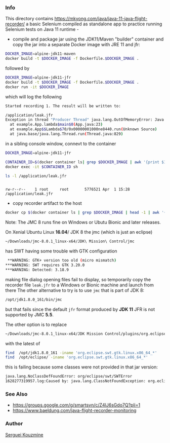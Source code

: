 ### Info

This directory contains 
https://mkyong.com/java/java-11-java-flight-recorder/
a basic Selenium compiled as standalone app to practice running Selenium tests on Java 11 runtime -
* compile and package jar using the JDK11/Maven "builder" container and copy the jar into a separate Docker image with JRE 11 and jfr:


```sh
DOCKER_IMAGE=alpine-jdk11-maven
docker build -t $DOCKER_IMAGE -f Dockerfile.$DOCKER_IMAGE .
```
followed by
```sh
DOCKER_IMAGE=alpine-jdk11-jfr
docker build -t $DOCKER_IMAGE -f Dockerfile.$DOCKER_IMAGE .
docker run -it $DOCKER_IMAGE
```
which will log the following
```sh
Started recording 1. The result will be written to:

/application/leak.jfr
Exception in thread "Producer Thread" java.lang.OutOfMemoryError: Java heap space
  at example.App.lambda$main$0(App.java:23)
  at example.App$$Lambda$70/0x00000001000ne8440.run(Unknown Source)
  at java.base/java.lang.Thread.run(Thread.java:829)
```

in a sibling console window, connevt to the container
```sh
DOCKER_IMAGE=alpine-jdk11-jfr

CONTAINER_ID=$(docker container ls| grep $DOCKER_IMAGE | awk '{print $1}')
docker exec -it $CONTAINER_ID sh
```
```sh
ls -l /application/leak.jfr
```
```text

rw-r--r--    1 root     root       5776521 Apr  1 15:28 /application/leak.jfr
```
* copy recorder artifact to the host
```sh
docker cp $(docker container ls | grep $DOCKER_IMAGE | head -1 | awk '{print #1}'):/application/leak.jfr .
```
Note:
The JMC 8 runs fine on Windows or Ubutu Bionic and later releases. 

On Xenial Ubuntu Linux __16.04__/ JDK 8 the jmc (which is just an eclipse) 
```sh
~/Downloads/jmc-8.0.1_linux-x64/JDK\ Mission\ Control/jmc 
```
has SWT having some trouble with GTK configuration 
 
```sh
 **WARNING: GTK+ version too old (micro mismatch)
***WARNING: SWT requires GTK 3.20.0
***WARNING: Detected: 3.18.9
```
making file dialog opening files fail to display, so temporarily copy the recorder file `leak.jfr` to a Windows or Bionic machine and launch from there
The other alternative to try is to use `jmc` that is part of JDK 8:
```sh
/opt/jdk1.8.0_161/bin/jmc
```
but that fails since the default `jfr` format produced by __JDK 11__ JFR is not supported by JMC __5.5__.

The other option is to replace
```sh
~/Downloads/jmc-8.0.1_linux-x64/JDK Mission Control/plugins/org.eclipse.swt.gtk.linux.x86_64_3.114.100.v20210108-0932.jar
```
with the latest of 

```sh
find  /opt/jdk1.8.0_161 -iname 'org.eclipse.swt.gtk.linux.x86_64_*'
find  /opt/eclipse/ -iname 'org.eclipse.swt.gtk.linux.x86_64_*'
```

this is failing because some classes were not provided in that jar version:
```sh
java.lang.NoClassDefFoundError: org/eclipse/swt/SWTError
1628277319957.log:Caused by: java.lang.ClassNotFoundException: org.eclipse.swt.SWTError cannot be found by org.eclipse.ui.workbench_3.119.0.v20200521-1247
```

### See Also

  * https://groups.google.com/g/smartsvn/c/Z4lJ6sGdo7Q?pli=1
  * https://www.baeldung.com/java-flight-recorder-monitoring

### Author
[Serguei Kouzmine](kouzmine_serguei@yahoo.com)
